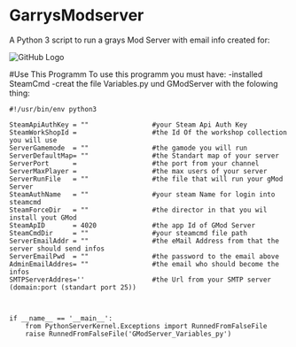 # GarrysModserver
A Python 3 script to run a grays Mod Server with email info created for:

![GitHub Logo](http://germancommunitygaming.de/styles/WoWDraenor/theme/images/logo.png)




#Use This Programm
To use this programm you must have:
-installed SteamCmd
-creat the file Variables.py und GModServer with the folowing thing:


    #!/usr/bin/env python3

    SteamApiAuthKey = ""                #your Steam Api Auth Key
    SteamWorkShopId =                   #the Id Of the workshop collection you will use
    ServerGamemode  = ""                #the gamode you will run
    ServerDefaultMap= ""                #the Standart map of your server
    ServerPort      =                   #the port from your channel
    ServerMaxPlayer =                   #the max users of your server
    ServerRunFile   = ""                #the file that will run your gMod Server
    SteamAuthName   = ""                #your steam Name for login into steamcmd
    SteamForceDir   = ""                #the director in that you wil install yout GMod
    SteamApID       = 4020              #the app Id of GMod Server
    SteamCmdDir     = ""                #your steamcmd file path
    ServerEmailAddr = ""                #the eMail Address from that the server should send infos
    ServerEmailPwd  = ""                #the password to the email above
    AdminEmailAddres= ""                #the email who should become the infos
    SMTPServerAddres=''                 #the Url from your SMTP server (domain:port (standart port 25))



    if __name__ == '__main__':
        from PythonServerKernel.Exceptions import RunnedFromFalseFile
        raise RunnedFromFalseFile('GModServer_Variables_py')
